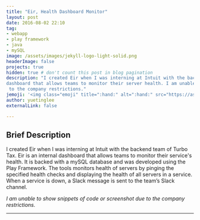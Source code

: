 ```yaml
---
title: "Eir, Health Dashboard Monitor"
layout: post
date: 2016-08-02 22:10
tag:
- webapp
- play framework
- java
- mySQL
image: /assets/images/jekyll-logo-light-solid.png
headerImage: false
projects: true
hidden: true # don't count this post in blog pagination
description: "I created Eir when I was interning at Intuit with the backend team of Turbo Tax. Eir is an internal
dashboard that allows teams to monitor their server health. I am unable to show snippets of code or screenshot due
 to the company restrictions."
jemoji: '<img class="emoji" title=":hand:" alt=":hand:" src="https://assets.github.com/images/icons/emoji/unicode/1f481.png" height="20" width="20" align="absmiddle">'
author: yuetinglee
externalLink: false

---
```


## Brief Description
I created Eir when I was interning at Intuit with the backend team of Turbo Tax. Eir is an internal
dashboard that allows teams to monitor their service's health. It is backed with a mySQL database and was developed using the Play Framework.  The tools monitors health of servers by pinging the specified
health checks and displaying the health of all servers in a service. When a service is down, a Slack message is sent to the team’s
Slack channel.

*I am unable to show snippets of code or screenshot due to the company restrictions.*

---
